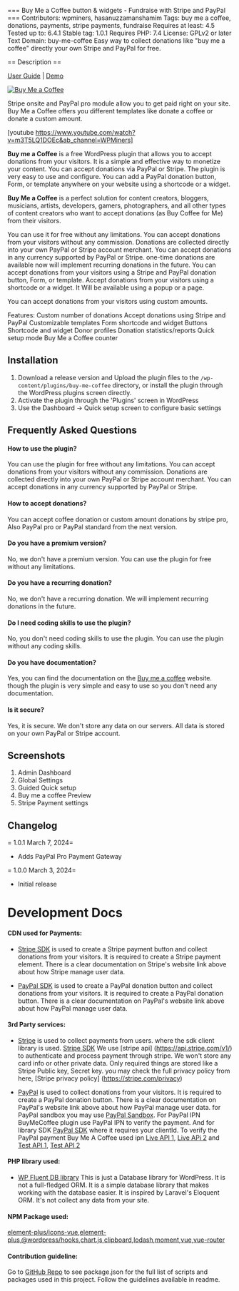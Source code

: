 === Buy Me a Coffee button & widgets - Fundraise with Stripe and PayPal ===
Contributors: wpminers, hasanuzzamanshamim
Tags: buy me a coffee, donations, payments, stripe payments, fundraise
Requires at least: 4.5
Tested up to: 6.4.1
Stable tag: 1.0.1
Requires PHP: 7.4
License: GPLv2 or later
Text Domain: buy-me-coffee
Easy way to collect donations like "buy me a coffee" directly your own Stripe and PayPal for free.

== Description ==

[User Guide](https://wpminers.com/buymecoffee/docs/getting-started/quick-setup/) | [Demo](https://wpminers.com/buymecoffee-demo)

[![Buy Me a Coffee](https://github.com/hasanuzzamanbe/buy-me-coffee/assets/43160844/11d39611-2195-439e-925b-77139c5f124d)](https://www.youtube.com/watch?v=m3T5LQ1DOEc&ab_channel=WPMiners)

Stripe onsite and PayPal pro module allow you to get paid right on your site. Buy Me a Coffee offers you different templates like donate a coffee or donate a custom amount.

[youtube https://www.youtube.com/watch?v=m3T5LQ1DOEc&ab_channel=WPMiners]

**Buy me a Coffee** is a free WordPress plugin that allows you to accept donations from your visitors. It is a simple and effective way to monetize your content. You can accept donations via PayPal or Stripe. The plugin is very easy to use and configure. You can add a PayPal donation button, Form, or template anywhere on your website using a shortcode or a widget.

**Buy Me a Coffee** is a perfect solution for content creators, bloggers, musicians, artists, developers, gamers, photographers, and all other types of content creators who want to accept donations (as Buy Coffee for Me) from their visitors.

You can use it for free without any limitations. You can accept donations from your visitors without any commission.
Donations are collected directly into your own PayPal or Stripe account merchant. You can accept donations in any currency supported by PayPal or Stripe.
one-time donations are available now will implement recurring donations in the future.
You can accept donations from your visitors using a Stripe and PayPal donation button, Form, or template. Accept donations from your visitors using a shortcode or a widget.
It Will be available using a popup or a page.

You can accept donations from your visitors using custom amounts.

Features:
Custom number of donations
Accept donations using Stripe and PayPal
Customizable templates
Form shortcode and widget
Buttons Shortcode and widget
Donor profiles
Donation statistics/reports
Quick setup mode
Buy Me a Coffee counter

## Installation
1. Download a release version and Upload the plugin files to the `/wp-content/plugins/buy-me-coffee` directory, or install the plugin through the WordPress plugins screen directly.
2. Activate the plugin through the 'Plugins' screen in WordPress
3. Use the Dashboard -> Quick setup screen to configure basic settings

## Frequently Asked Questions
#### How to use the plugin?
You can use the plugin for free without any limitations. You can accept donations from your visitors without any commission.
Donations are collected directly into your own PayPal or Stripe account merchant. You can accept donations in any currency supported by PayPal or Stripe.

#### How to accept donations?
You can accept coffee donation or custom amount donations by stripe pro, Also PayPal pro or PayPal standard from the next version.

#### Do you have a premium version?
No, we don't have a premium version. You can use the plugin for free without any limitations.

#### Do you have a recurring donation?
No, we don't have a recurring donation. We will implement recurring donations in the future.

#### Do I need coding skills to use the plugin?
No, you don't need coding skills to use the plugin. You can use the plugin without any coding skills.

#### Do you have documentation?
Yes, you can find the documentation on the [Buy me a coffee](https://wpminers.com/buymecoffee/docs/getting-started/quick-setup/) website.
though the plugin is very simple and easy to use so you don't need any documentation.

#### Is it secure?
Yes, it is secure. We don't store any data on our servers. All data is stored on your own PayPal or Stripe account.

## Screenshots
1. Admin Dashboard
2. Global Settings
3. Guided Quick setup
4. Buy me a coffee Preview
5. Stripe Payment settings

## Changelog
= 1.0.1 March 7, 2024=
- Adds PayPal Pro Payment Gateway

= 1.0.0 March 3, 2024=
- Initial release

# Development Docs
#### CDN used for Payments:
* [Stripe SDK](https://js.stripe.com/v3/)
  is used to create a Stripe payment button and collect donations from your visitors. It is required to create a Stripe payment element. There is a clear documentation on Stripe's website link above about how Stripe manage user data.

* [PayPal SDK](https://developer.paypal.com/sdk/js/reference/)
  is used to create a PayPal donation button and collect donations from your visitors. It is required to create a PayPal donation button. There is a clear documentation on PayPal's website link above about how PayPal manage user data.

#### 3rd Party services:
* [Stripe](https://www.stripe.com)
  is used to collect payments from users. where the sdk client library is used. [Stripe SDK](https://js.stripe.com/v3/)
  We use [stripe api] (https://api.stripe.com/v1/) to authenticate and process payment through stripe. We won't store any card info
  or other private data. Only required things are stored like a Stripe Public key, Secret key.
  you may check the full privacy policy from here,
  [Stripe privacy policy] (https://stripe.com/privacy)

* [PayPal](https://www.paypal.com/)
  is used to collect donations from your visitors. It is required to create a PayPal donation button. There is a clear documentation on PayPal's website link above about how PayPal manage user data.
  for PayPal sandbox you may use [PayPal Sandbox](https://developer.paypal.com/docs/api-basics/sandbox/accounts/).
  For PayPal IPN BuyMeCoffee plugin use PayPal IPN to verify the payment.
  And for library SDK [PayPal SDK](https://www.paypal.com/sdk/js?client-id=) where it requires your clientId.
  To verify the PayPal payment Buy Me A Coffee used ipn [Live API 1](https://ipnpb.paypal.com/cgi-bin/webscr), [Live APi 2](https://ipnpb.paypal.com/cgi-bin/webscr)
  and  [Test API 1](https://ipnpb.sandbox.paypal.com/cgi-bin/webscr), [Test API 2](www.sandbox.paypal.com/cgi-bin/webscr)
#### PHP library used:
* [WP Fluent DB library](https://github.com/hasanuzzamanbe/wp-fluent/)
  This is just a Database library for WordPress. It is not a full-fledged ORM. It is a simple database library that makes working with the database easier. It is inspired by Laravel's Eloquent ORM. It's not collect any data from your site.
#### NPM Package used:
[element-plus/icons-vue](https://www.npmjs.com/package/@element-plus/icons-vue),[element-plus](https://www.npmjs.com/package/element-plus/),[@wordpress/hooks](https://www.npmjs.com/package/@wordpress/hooks),[chart.js](https://www.npmjs.com/package/chart.js),[clipboard](https://www.npmjs.com/package/clipboard),[lodash](https://www.npmjs.com/package/lodash),[moment](https://www.npmjs.com/package/moment),[vue](https://www.npmjs.com/package/vue),[vue-router](https://www.npmjs.com/package/vue-router)

#### Contribution guideline:
Go to [GitHub Repo](https://github.com/hasanuzzamanbe/buy-me-coffee) to see package.json for the full list of scripts and packages used in this project.
Follow the guidelines available in readme.